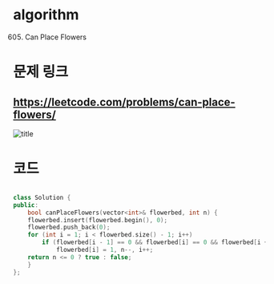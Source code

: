 ﻿# algorithm 
605. Can Place Flowers


# 문제 링크  
## https://leetcode.com/problems/can-place-flowers/

![title](https://github.com/jungmin3834/algorithm/blob/master/image/can-place-flowers.png)

# 코드

```cpp

class Solution {
public:
    bool canPlaceFlowers(vector<int>& flowerbed, int n) {
	flowerbed.insert(flowerbed.begin(), 0);
	flowerbed.push_back(0);
	for (int i = 1; i < flowerbed.size() - 1; i++)
		if (flowerbed[i - 1] == 0 && flowerbed[i] == 0 && flowerbed[i + 1] == 0)
			flowerbed[i] = 1, n--, i++;
	return n <= 0 ? true : false;
    }
};

```
